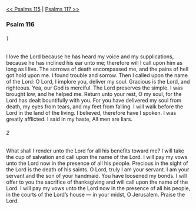 [<< Psalms 115](Psalms%20115.md)  |  [Psalms 117 >>](Psalms%20117.md)

### Psalm 116
###### 1
I love the Lord because he has heard my voice and my supplications, because he has inclined his ear unto me; therefore will I call upon him as long as I live. The sorrows of death encompassed me, and the pains of hell got hold upon me. I found trouble and sorrow. Then I called upon the name of the Lord: O Lord, I implore you, deliver my soul. Gracious is the Lord, and righteous. Yea, our God is merciful. The Lord preserves the simple. I was brought low, and he helped me. Return unto your rest, O my soul, for the Lord has dealt bountifully with you. For you have delivered my soul from death, my eyes from tears, and my feet from falling. I will walk before the Lord in the land of the living. I believed, therefore have I spoken. I was greatly afflicted. I said in my haste, All men are liars.

###### 2
What shall I render unto the Lord for all his benefits toward me? I will take the cup of salvation and call upon the name of the Lord. I will pay my vows unto the Lord now in the presence of all his people. Precious in the sight of the Lord is the death of his saints. O Lord, truly I am your servant. I am your servant and the son of your handmaid. You have loosened my bonds. I will offer to you the sacrifice of thanksgiving and will call upon the name of the Lord. I will pay my vows unto the Lord now in the presence of all his people, in the courts of the Lord’s house — in your midst, O Jerusalem. Praise the Lord.